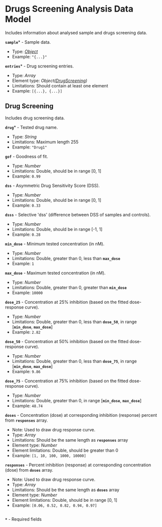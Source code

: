 # Drugs Screening Analysis Data Model
Includes information about analysed sample and drugs screening data.

**`sample`*** - Sample data.
- Type: _[Object](./api-models-base-sample.md)_
- Example: `"{...}"`

**`entries`*** - Drug screening entries.
- Type: _Array_
- Element type: _Object([DrugScreening](#drug-screening))_
- Limitations: Should contain at least one element
- Example: `[{...}, {...}]`


## Drug Screening
Includes drug screening data.

**`drug`*** - Tested drug name.
- Type: _String_
- Limitations: Maximum length 255
- Example: `"Drug1"`

**`gof`** - Goodness of fit.
- Type: _Number_
- Limitations: Double, should be in range [0, 1]
- Example: `0.99`

**`dss`** - Asymmetric Drug Sensitivity Score (DSS).
- Type: _Number_
- Limitations: Double, should be in range [0, 1]
- Example: `0.33`

**`dsss`** - Selective 'dss' (difference between DSS of samples and controls).
- Type: _Number_
- Limitations: Double, should be in range [-1, 1]
- Example: `0.28`

**`min_dose`** - Minimum tested concentration (in nM).
- Type: _Number_
- Limitations: Double, greater than 0, less than **`max_dose`**
- Example: `1`

**`max_dose`** - Maximum tested concentration (in nM).
- Type: _Number_
- Limitations: Double, greater than 0, greater than **`min_dose`**
- Example: `10000`

**`dose_25`** - Concentration at 25% inhibition (based on the fitted dose-response curve).
- Type: _Number_
- Limitations: Double, greater than 0, less than **`dose_50`**, in range [**`min_dose`**, **`max_dose`**]
- Example: `2.82`

**`dose_50`** - Concentration at 50% inhibition (based on the fitted dose-response curve).
- Type: _Number_
- Limitations: Double, greater than 0, less than **`dose_75`**, in range [**`min_dose`**, **`max_dose`**]
- Example: `9.86`

**`dose_75`** - Concentration at 75% inhibition (based on the fitted dose-response curve).
- Type: _Number_
- Limitations: Double, greater than 0, in range [**`min_dose`**, **`max_dose`**]
- Example: `48.74`

**`doses`** - Concentration (dose) at corresponding inhibition (response) percent from **`responses`** array.
- Note: Used to draw drug response curve.
- Type: _Array_
- Limitations: Should be the same length as **`responses`** array
- Element type: _Number_
- Element limitations: Double, should be greater than 0
- Example: `[1, 10, 100, 1000, 10000]`

**`responses`** - Percent inhibition (response) at corresponding concentration (dose) from **`doses`** array.
- Note: Used to draw drug response curve.
- Type: _Array_
- Limitations: Should be the same length as **`doses`** array
- Element type: _Number_
- Element limitations: Double, should be in range [0, 1]
- Example: `[0.06, 0.52, 0.82, 0.94, 0.97]`


##
**`*`** - Required fields
